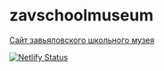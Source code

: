 # zavschoolmuseum
[Сайт завьяловского школьного музея](https://zavschoolmuseum.netlify.app/)

[![Netlify Status](https://api.netlify.com/api/v1/badges/9c2cd27f-ae4e-4c86-bb6b-78798bfb59b8/deploy-status)](https://app.netlify.com/sites/zavschoolmuseum/deploys)